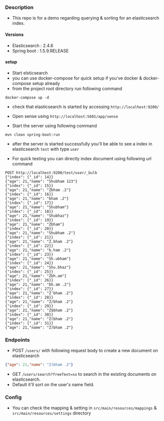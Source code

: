 ### Description

- This repo is for a demo regarding querying & sorting for an elasticsearch index.

#### Versions

- Elasticsearch : 2.4.6
- Spring boot : 1.5.9.RELEASE

#### setup

- Start elsticsearch
- you can use docker-compose for quick setup if you've docker & docker-compose setup already
- from the project root directory run following command

```
docker-compose up -d
```

- check that elasticsearch is started by accessing `http://localhost:9200/`
- Open sense using `http://localhost:5601/app/sense`

- Start the server using following command

```
mvn clean spring-boot:run
```

- after the server is started successfully you'll be able to see a index in elasticsearch `test` with type `user`

- For quick testing you can directly index document using following url command

```
POST http://localhost:9200/test/user/_bulk
{"index": {"_id": 14}}
{"age": 21,"name": "Shubham 123"}
{"index": {"_id": 15}}
{"age": 21,"name": "Zbham .2"}
{"index": {"_id": 16}}
{"age": 21,"name": "bham .2"}
{"index": {"_id": 17}}
{"age": 21,"name": "Shubham"}
{"index": {"_id": 18}}
{"age": 21,"name": "Shubhaz"}
{"index": {"_id": 19}}
{"age": 21,"name": "Zbham"}
{"index": {"_id": 20}}
{"age": 21,"name": "Shubham .2"}
{"index": {"_id": 21}}
{"age": 21,"name": "Z.bham .2"}
{"index": {"_id": 22}}
{"age": 21,"name": "b.ham .2"}
{"index": {"_id": 23}}
{"age": 21,"name": "Sh.ubham"}
{"index": {"_id": 24}}
{"age": 21,"name": "Shu.bhaz"}
{"index": {"_id": 25}}
{"age": 21,"name": "Zbh.am"}
{"index": {"_id": 26}}
{"age": 21,"name": "bh.am .2"}
{"index": {"_id": 27}}
{"age": 21,"name": "Z'bham .2"}
{"index": {"_id": 28}}
{"age": 21,"name": "Z/bham .2"}
{"index": {"_id": 29}}
{"age": 21,"name": "Z$bham .2"}
{"index": {"_id": 30}}
{"age": 21,"name": "Z(bham .2"}
{"index": {"_id": 31}}
{"age": 21,"name": "Z)bham .2"}
```

### Endpoints

- POST `/users/` with following request body to create a new document on elasticsearch

```json
{"age": 21,"name": "Z)bham .2"}
```

- GET `/users/search?freeText=so` to search in the existing documents on elasticsearch.
- Default it'll sort on the user's name field. 

### Config

- You can check the mapping & setting in `src/main/resources/mappings` & `src/main/resources/settings` directory